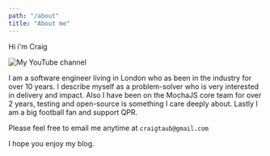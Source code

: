 ```yaml
---
path: "/about"
title: "About me"
---
```


Hi i'm Craig

![My YouTube channel](/images/me.png)

I am a software engineer living in London who as been in the industry for over 10 years.
I describe myself as a problem-solver who is very interested in delivery and impact.
Also I have been on the MochaJS core team for over 2 years, testing and open-source is something I care deeply about.
Lastly I am a big football fan and support QPR.

Please feel free to email me anytime at `craigtaub@gmail.com`

I hope you enjoy my blog.
